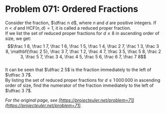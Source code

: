 # Problem 071: Ordered Fractions
  
Consider the fraction, $\dfrac n d$, where $n$ and $d$ are positive integers. If $n \lt d$ and $\mathop{\text{HCF}}(n,d)=1$, it is called a reduced proper fraction.  
If we list the set of reduced proper fractions for $d \le 8$ in ascending order of size, we get:  
$$\frac 1 8, \frac 1 7, \frac 1 6, \frac 1 5, \frac 1 4, \frac 2 7, \frac 1 3, \frac 3 8, \mathbf{\frac 2 5}, \frac 3 7, \frac 1 2, \frac 4 7, \frac 3 5, \frac 5 8, \frac 2 3, \frac 5 7, \frac 3 4, \frac 4 5, \frac 5 6, \frac 6 7, \frac 7 8$$  
It can be seen that $\dfrac 2 5$ is the fraction immediately to the left of $\dfrac 3 7$.  
By listing the set of reduced proper fractions for $d \le 1\,000\,000$ in ascending order of size, find the numerator of the fraction immediately to the left of $\dfrac 3 7$.  

*For the original page, see [https://projecteuler.net/problem=71](https://projecteuler.net/problem=71).*
